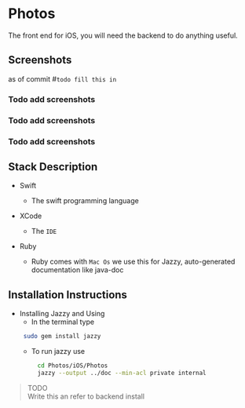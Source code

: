 # Photos
The front end for iOS, you will need the backend to do anything useful.

## Screenshots
as of commit #`todo fill this in`

### Todo add screenshots
### Todo add screenshots
### Todo add screenshots

## Stack Description
* Swift
    * The swift programming language

* XCode
    * The `IDE`

* Ruby
   * Ruby comes with `Mac Os` we use this for Jazzy, auto-generated documentation like java-doc

## Installation Instructions
* Installing Jazzy and Using
   * In the terminal type
   ```bash
    sudo gem install jazzy
   ```
   * To run jazzy use
   ```bash
        cd Photos/iOS/Photos 
        jazzy --output ../doc --min-acl private internal
   ```
> TODO  
> Write this an refer to backend install